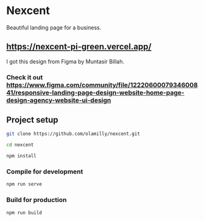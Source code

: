# Nexcent
Beautiful landing page for a business.  
## https://nexcent-pi-green.vercel.app/  

I got this design from Figma by Muntasir Billah.  
### Check it out https://www.figma.com/community/file/1222060007934600841/responsive-landing-page-design-website-home-page-design-agency-website-ui-design

## Project setup

```sh
git clone https://github.com/olamilly/nexcent.git
```

```sh
cd nexcent
```

```sh
npm install
```

### Compile for development
```sh
npm run serve
```

### Build for production
```sh
npm run build
```
